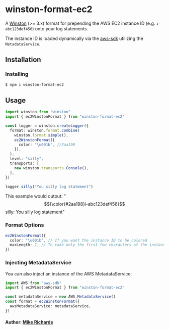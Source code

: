 # winston-format-ec2

A [Winston](https://www.npmjs.com/package/winston) (>= 3.x) format for prepending the AWS EC2 instance ID (e.g. `i-abc123def456`) onto your log statements.

The instance ID is loaded dynamically via the [aws-sdk](https://www.npmjs.com/package/aws-sdk) utilizing the `MetadataService`. 

## Installation

### Installing

``` bash
$ npm i winston-format-ec2
```

## Usage 

```typescript
import winston from "winston"
import { ec2WinstonFormat } from "winston-format-ec2"

const logger = winston.createLogger({
  format: winston.format.combine(
    winston.format.simple(),
    ec2WinstonFormat({
      color: "\u001b", //2aa198
    }),
  ),
  level: "silly",
  transports: [
    new winston.transports.Console(),
  ],
})

logger.silly("You silly log statement")
```

This example would output: "$${\color{#2aa198}i-abc123def456}$$ silly: You silly log statement"

### Format Options

```typescript
ec2WinstonFormat({
  color: "\u001b", // If you want the instance ID to be colored
  maxLength: 7, // To take only the first few characters of the instance ID instead of the whole thing
})
```

### Injecting MetadataService

You can also inject an instance of the AWS MetadataService:

```typescript
import AWS from "aws-sdk"
import { ec2WinstonFormat } from "winston-format-ec2"

const metadataService = new AWS.MetadataService()
const format = ec2WinstonFormat({
  awsMetadataService: metadataService,
})
```

#### Author: [Mike Richards](https://twitter.com/MMRichards)
